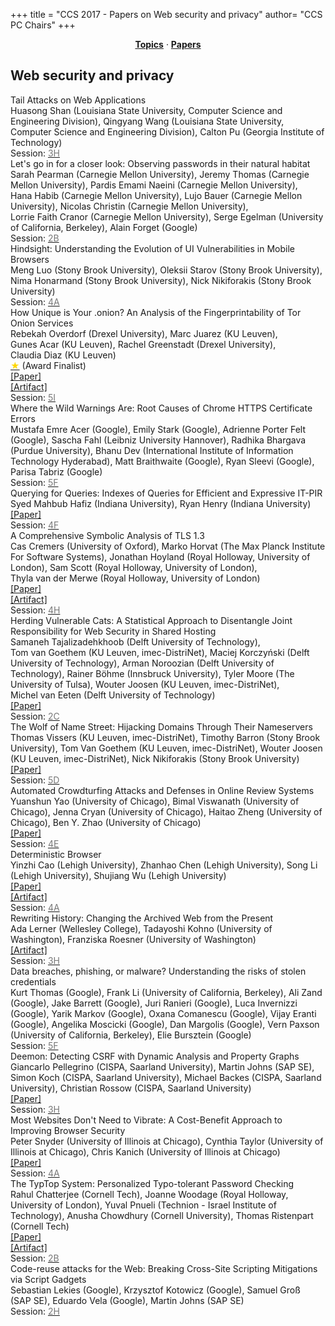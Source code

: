 +++
title = "CCS 2017 - Papers on Web security and privacy"
author= "CCS PC Chairs"
+++
<center><a href="/topics"><b>Topics</b></a> &middot; <a href="/papers"><b>Papers</b></a></center>
<p>
<h2>Web security and privacy</h2><div class="bpaper"><span class="ptitle">Tail Attacks on Web Applications</span></br><div class="pblock"><span class="author">Huasong&nbsp;Shan</span> <span class="institution">(Louisiana State University, Computer Science and Engineering Division)</span>, <span class="author">Qingyang&nbsp;Wang</span> <span class="institution">(Louisiana State University, Computer Science and Engineering Division)</span>, <span class="author">Calton&nbsp;Pu</span> <span class="institution">(Georgia Institute of Technology)</span><br><div class="pextra">Session: <a href="/session-H3"><font color="#777">3H</font></a></div></div></div><div class="bpaper"><span class="ptitle">Let's go in for a closer look: Observing passwords in their natural habitat</span></br><div class="pblock"><span class="author">Sarah&nbsp;Pearman</span> <span class="institution">(Carnegie Mellon University)</span>, <span class="author">Jeremy&nbsp;Thomas</span> <span class="institution">(Carnegie Mellon University)</span>, <span class="author">Pardis&nbsp;Emami&nbsp;Naeini</span> <span class="institution">(Carnegie Mellon University)</span>, <span class="author">Hana&nbsp;Habib</span> <span class="institution">(Carnegie Mellon University)</span>, <span class="author">Lujo&nbsp;Bauer</span> <span class="institution">(Carnegie Mellon University)</span>, <span class="author">Nicolas&nbsp;Christin</span> <span class="institution">(Carnegie Mellon University)</span>, <span class="author">Lorrie&nbsp;Faith&nbsp;Cranor</span> <span class="institution">(Carnegie Mellon University)</span>, <span class="author">Serge&nbsp;Egelman</span> <span class="institution">(University of California, Berkeley)</span>, <span class="author">Alain&nbsp;Forget</span> <span class="institution">(Google)</span><br><div class="pextra">Session: <a href="/session-B2"><font color="#777">2B</font></a></div></div></div><div class="bpaper"><span class="ptitle">Hindsight: Understanding the Evolution of UI Vulnerabilities in Mobile Browsers</span></br><div class="pblock"><span class="author">Meng&nbsp;Luo</span> <span class="institution">(Stony Brook University)</span>, <span class="author">Oleksii&nbsp;Starov</span> <span class="institution">(Stony Brook University)</span>, <span class="author">Nima&nbsp;Honarmand</span> <span class="institution">(Stony Brook University)</span>, <span class="author">Nick&nbsp;Nikiforakis</span> <span class="institution">(Stony Brook University)</span><br><div class="pextra">Session: <a href="/session-A4"><font color="#777">4A</font></a></div></div></div><div class="bpaper"><span class="ptitle">How Unique is Your .onion? An Analysis of the Fingerprintability of Tor Onion Services</span></br><div class="pblock"><span class="author">Rebekah&nbsp;Overdorf</span> <span class="institution">(Drexel University)</span>, <span class="author">Marc&nbsp;Juarez</span> <span class="institution">(KU Leuven)</span>, <span class="author">Gunes&nbsp;Acar</span> <span class="institution">(KU Leuven)</span>, <span class="author">Rachel&nbsp;Greenstadt</span> <span class="institution">(Drexel University)</span>, <span class="author">Claudia&nbsp;Diaz</span> <span class="institution">(KU Leuven)</span><br><div class="pextra"><a href="/finalists"><font color="#FFD700">&#9733;</font></a> (Award Finalist)<br><a href="https://arxiv.org/abs/1708.08475">[Paper]</a><br><a href="https://cosic.esat.kuleuven.be/fingerprintability/">[Artifact]</a><br>Session: <a href="/session-I5"><font color="#777">5I</font></a></div></div></div><div class="bpaper"><span class="ptitle">Where the Wild Warnings Are: Root Causes of Chrome HTTPS Certificate Errors</span></br><div class="pblock"><span class="author">Mustafa&nbsp;Emre&nbsp;Acer</span> <span class="institution">(Google)</span>, <span class="author">Emily&nbsp;Stark</span> <span class="institution">(Google)</span>, <span class="author">Adrienne&nbsp;Porter&nbsp;Felt</span> <span class="institution">(Google)</span>, <span class="author">Sascha&nbsp;Fahl</span> <span class="institution">(Leibniz University Hannover)</span>, <span class="author">Radhika&nbsp;Bhargava</span> <span class="institution">(Purdue University)</span>, <span class="author">Bhanu&nbsp;Dev</span> <span class="institution">(International Institute of Information Technology Hyderabad)</span>, <span class="author">Matt&nbsp;Braithwaite</span> <span class="institution">(Google)</span>, <span class="author">Ryan&nbsp;Sleevi</span> <span class="institution">(Google)</span>, <span class="author">Parisa&nbsp;Tabriz</span> <span class="institution">(Google)</span><br><div class="pextra">Session: <a href="/session-F5"><font color="#777">5F</font></a></div></div></div><div class="bpaper"><span class="ptitle">Querying for Queries: Indexes of Queries for Efficient and Expressive IT-PIR</span></br><div class="pblock"><span class="author">Syed&nbsp;Mahbub&nbsp;Hafiz</span> <span class="institution">(Indiana University)</span>, <span class="author">Ryan&nbsp;Henry</span> <span class="institution">(Indiana University)</span><br><div class="pextra"><a href="https://eprint.iacr.org/2017/825">[Paper]</a><br>Session: <a href="/session-F4"><font color="#777">4F</font></a></div></div></div><div class="bpaper"><span class="ptitle">A Comprehensive Symbolic Analysis of TLS 1.3</span></br><div class="pblock"><span class="author">Cas&nbsp;Cremers</span> <span class="institution">(University of Oxford)</span>, <span class="author">Marko&nbsp;Horvat</span> <span class="institution">(The Max Planck Institute For Software Systems)</span>, <span class="author">Jonathan&nbsp;Hoyland</span> <span class="institution">(Royal Holloway, University of London)</span>, <span class="author">Sam&nbsp;Scott</span> <span class="institution">(Royal Holloway, University of London)</span>, <span class="author">Thyla&nbsp;van&nbsp;der&nbsp;Merwe</span> <span class="institution">(Royal Holloway, University of London)</span><br><div class="pextra"><a href="http://tls13tamarin.github.io/TLS13Tamarin/">[Paper]</a><br><a href="http://tls13tamarin.github.io/TLS13Tamarin/">[Artifact]</a><br>Session: <a href="/session-H4"><font color="#777">4H</font></a></div></div></div><div class="bpaper"><span class="ptitle">Herding Vulnerable Cats: A Statistical Approach to Disentangle Joint Responsibility for Web Security in Shared Hosting</span></br><div class="pblock"><span class="author">Samaneh&nbsp;Tajalizadehkhoob</span> <span class="institution">(Delft University of Technology)</span>, <span class="author">Tom&nbsp;van&nbsp;Goethem</span> <span class="institution">(KU Leuven, imec-DistriNet)</span>, <span class="author">Maciej&nbsp;Korczy&#324;ski</span> <span class="institution">(Delft University of Technology)</span>, <span class="author">Arman&nbsp;Noroozian</span> <span class="institution">(Delft University of Technology)</span>, <span class="author">Rainer&nbsp;B&ouml;hme</span> <span class="institution">(Innsbruck University)</span>, <span class="author">Tyler&nbsp;Moore</span> <span class="institution">(The University of Tulsa)</span>, <span class="author">Wouter&nbsp;Joosen</span> <span class="institution">(KU Leuven, imec-DistriNet)</span>, <span class="author">Michel&nbsp;van&nbsp;Eeten</span> <span class="institution">(Delft University of Technology)</span><br><div class="pextra"><a href="https://arxiv.org/abs/1708.06693">[Paper]</a><br>Session: <a href="/session-C2"><font color="#777">2C</font></a></div></div></div><div class="bpaper"><span class="ptitle">The Wolf of Name Street: Hijacking Domains Through Their Nameservers</span></br><div class="pblock"><span class="author">Thomas&nbsp;Vissers</span> <span class="institution">(KU Leuven, imec-DistriNet)</span>, <span class="author">Timothy&nbsp;Barron</span> <span class="institution">(Stony Brook University)</span>, <span class="author">Tom&nbsp;Van&nbsp;Goethem</span> <span class="institution">(KU Leuven, imec-DistriNet)</span>, <span class="author">Wouter&nbsp;Joosen</span> <span class="institution">(KU Leuven, imec-DistriNet)</span>, <span class="author">Nick&nbsp;Nikiforakis</span> <span class="institution">(Stony Brook University)</span><br><div class="pextra"><a href="http://visse.rs/publications/Vissers-CCS-2017.pdf">[Paper]</a><br>Session: <a href="/session-D5"><font color="#777">5D</font></a></div></div></div><div class="bpaper"><span class="ptitle">Automated Crowdturfing Attacks and Defenses in Online Review Systems</span></br><div class="pblock"><span class="author">Yuanshun&nbsp;Yao</span> <span class="institution">(University of Chicago)</span>, <span class="author">Bimal&nbsp;Viswanath</span> <span class="institution">(University of Chicago)</span>, <span class="author">Jenna&nbsp;Cryan</span> <span class="institution">(University of Chicago)</span>, <span class="author">Haitao&nbsp;Zheng</span> <span class="institution">(University of Chicago)</span>, <span class="author">Ben&nbsp;Y.&nbsp;Zhao</span> <span class="institution">(University of Chicago)</span><br><div class="pextra"><a href="https://arxiv.org/abs/1708.08151">[Paper]</a><br>Session: <a href="/session-E4"><font color="#777">4E</font></a></div></div></div><div class="bpaper"><span class="ptitle">Deterministic Browser</span></br><div class="pblock"><span class="author">Yinzhi&nbsp;Cao</span> <span class="institution">(Lehigh University)</span>, <span class="author">Zhanhao&nbsp;Chen</span> <span class="institution">(Lehigh University)</span>, <span class="author">Song&nbsp;Li</span> <span class="institution">(Lehigh University)</span>, <span class="author">Shujiang&nbsp;Wu</span> <span class="institution">(Lehigh University)</span><br><div class="pextra"><a href="https://arxiv.org/abs/1708.06774">[Paper]</a><br><a href="http://www.deterfox.com">[Artifact]</a><br>Session: <a href="/session-A4"><font color="#777">4A</font></a></div></div></div><div class="bpaper"><span class="ptitle">Rewriting History: Changing the Archived Web from the Present</span></br><div class="pblock"><span class="author">Ada&nbsp;Lerner</span> <span class="institution">(Wellesley College)</span>, <span class="author">Tadayoshi&nbsp;Kohno</span> <span class="institution">(University of Washington)</span>, <span class="author">Franziska&nbsp;Roesner</span> <span class="institution">(University of Washington)</span><br><div class="pextra"><a href="https://rewritinghistory.cs.washington.edu">[Artifact]</a><br>Session: <a href="/session-H3"><font color="#777">3H</font></a></div></div></div><div class="bpaper"><span class="ptitle">Data breaches, phishing, or malware? Understanding the risks of stolen credentials</span></br><div class="pblock"><span class="author">Kurt&nbsp;Thomas</span> <span class="institution">(Google)</span>, <span class="author">Frank&nbsp;Li</span> <span class="institution">(University of California, Berkeley)</span>, <span class="author">Ali&nbsp;Zand</span> <span class="institution">(Google)</span>, <span class="author">Jake&nbsp;Barrett</span> <span class="institution">(Google)</span>, <span class="author">Juri&nbsp;Ranieri</span> <span class="institution">(Google)</span>, <span class="author">Luca&nbsp;Invernizzi</span> <span class="institution">(Google)</span>, <span class="author">Yarik&nbsp;Markov</span> <span class="institution">(Google)</span>, <span class="author">Oxana&nbsp;Comanescu</span> <span class="institution">(Google)</span>, <span class="author">Vijay&nbsp;Eranti</span> <span class="institution">(Google)</span>, <span class="author">Angelika&nbsp;Moscicki</span> <span class="institution">(Google)</span>, <span class="author">Dan&nbsp;Margolis</span> <span class="institution">(Google)</span>, <span class="author">Vern&nbsp;Paxson</span> <span class="institution">(University of California, Berkeley)</span>, <span class="author">Elie&nbsp;Bursztein</span> <span class="institution">(Google)</span><br><div class="pextra">Session: <a href="/session-F5"><font color="#777">5F</font></a></div></div></div><div class="bpaper"><span class="ptitle">Deemon: Detecting CSRF with Dynamic Analysis and Property Graphs</span></br><div class="pblock"><span class="author">Giancarlo&nbsp;Pellegrino</span> <span class="institution">(CISPA, Saarland University)</span>, <span class="author">Martin&nbsp;Johns</span> <span class="institution">(SAP SE)</span>, <span class="author">Simon&nbsp;Koch</span> <span class="institution">(CISPA, Saarland University)</span>, <span class="author">Michael&nbsp;Backes</span> <span class="institution">(CISPA, Saarland University)</span>, <span class="author">Christian&nbsp;Rossow</span> <span class="institution">(CISPA, Saarland University)</span><br><div class="pextra"><a href="https://arxiv.org/pdf/1708.08786.pdf">[Paper]</a><br>Session: <a href="/session-H3"><font color="#777">3H</font></a></div></div></div><div class="bpaper"><span class="ptitle">Most Websites Don't Need to Vibrate: A Cost-Benefit Approach to Improving Browser Security</span></br><div class="pblock"><span class="author">Peter&nbsp;Snyder</span> <span class="institution">(University of Illinois at Chicago)</span>, <span class="author">Cynthia&nbsp;Taylor</span> <span class="institution">(University of Illinois at Chicago)</span>, <span class="author">Chris&nbsp;Kanich</span> <span class="institution">(University of Illinois at Chicago)</span><br><div class="pextra"><a href="https://arxiv.org/abs/1708.08510">[Paper]</a><br>Session: <a href="/session-A4"><font color="#777">4A</font></a></div></div></div><div class="bpaper"><span class="ptitle">The TypTop System: Personalized Typo-tolerant Password Checking</span></br><div class="pblock"><span class="author">Rahul&nbsp;Chatterjee</span> <span class="institution">(Cornell Tech)</span>, <span class="author">Joanne&nbsp;Woodage</span> <span class="institution">(Royal Holloway, University of London)</span>, <span class="author">Yuval&nbsp;Pnueli</span> <span class="institution">(Technion - Israel Institute of Technology)</span>, <span class="author">Anusha&nbsp;Chowdhury</span> <span class="institution">(Cornell University)</span>, <span class="author">Thomas&nbsp;Ristenpart</span> <span class="institution">(Cornell Tech)</span><br><div class="pextra"><a href="https://eprint.iacr.org/2017/810">[Paper]</a><br><a href="https://typtop.info">[Artifact]</a><br>Session: <a href="/session-B2"><font color="#777">2B</font></a></div></div></div><div class="bpaper"><span class="ptitle">Code-reuse attacks for the Web: Breaking Cross-Site Scripting Mitigations via Script Gadgets</span></br><div class="pblock"><span class="author">Sebastian&nbsp;Lekies</span> <span class="institution">(Google)</span>, <span class="author">Krzysztof&nbsp;Kotowicz</span> <span class="institution">(Google)</span>, <span class="author">Samuel&nbsp;Gro&#xdf;&nbsp;</span> <span class="institution">(SAP SE)</span>, <span class="author">Eduardo&nbsp;Vela</span> <span class="institution">(Google)</span>, <span class="author">Martin&nbsp;Johns</span> <span class="institution">(SAP SE)</span><br><div class="pextra">Session: <a href="/session-H2"><font color="#777">2H</font></a></div></div></div>